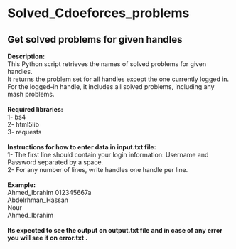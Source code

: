 # Solved_Cdoeforces_problems
 <h2>Get solved problems for given handles<br></h2>
<b>Description:<br></b>
This Python script retrieves the names of solved problems for given handles.<br>
It returns the problem set for all handles except the one currently logged in.<br>
For the logged-in handle, it includes all solved problems, including any mash problems.<br>
<br>
<b>Required libraries:<br></b>
1- bs4<br>
2- html5lib<br>
3- requests<br>
<br>
<b>Instructions for how to enter data in input.txt file:<br></b>
1- The first line should contain your login information: Username and Password separated by a space.<br>
2- For any number of lines, write handles one handle per line. <br>
<br>
<b>Example:<br></b>
Ahmed_Ibrahim 012345667a<br>
Abdelrhman_Hassan<br>
Nour<br>
Ahmed_Ibrahim<br>
<br>
<b>Its expected to see the output on output.txt file and in case of any error you will see it on error.txt .</b>



 

